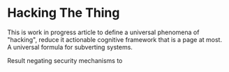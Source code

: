 # Hacking The Thing



This is work in progress article to define a universal phenomena of "hacking", reduce it actionable cognitive framework that is a page at most. A universal formula for subverting systems.



Result negating security mechanisms to    